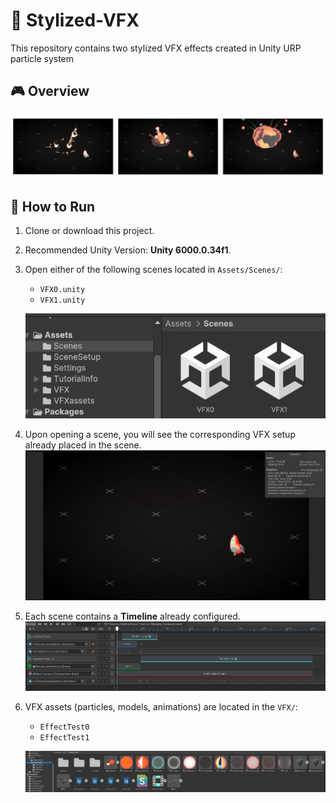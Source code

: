 # 🐔 Stylized-VFX

This repository contains two stylized VFX effects created in Unity URP particle system

## 🎮 Overview

![image](https://github.com/Aliciarui/Stylized-VFX/blob/main/img/overview.png)

## 🚀 How to Run

1. Clone or download this project.
2. Recommended Unity Version: **Unity 6000.0.34f1**.
3. Open either of the following scenes located in `Assets/Scenes/`:
   - `VFX0.unity`
   - `VFX1.unity`

   ![image](https://github.com/Aliciarui/Stylized-VFX/blob/main/img/scene.png)

4. Upon opening a scene, you will see the corresponding VFX setup already placed in the scene.
   ![image](https://github.com/Aliciarui/Stylized-VFX/blob/main/img/open.png)

5. Each scene contains a **Timeline** already configured.
   ![image](https://github.com/Aliciarui/Stylized-VFX/blob/main/img/timeline.png)

6. VFX assets (particles, models, animations) are located in the `VFX/`:
   - `EffectTest0`
   - `EffectTest1`

   ![image](https://github.com/Aliciarui/Stylized-VFX/blob/main/img/asset.png)

